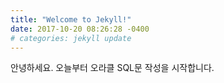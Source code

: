 ```yaml
---
title: "Welcome to Jekyll!"
date: 2017-10-20 08:26:28 -0400
# categories: jekyll update
---
```


안녕하세요. 
오늘부터 오라클 SQL문 작성을 시작합니다.
